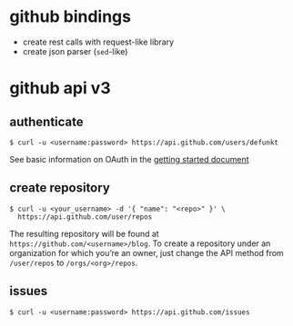 # github bindings

*   create rest calls with request-like library
*   create json parser (`sed`-like)

# github api v3

## authenticate

    $ curl -u <username:password> https://api.github.com/users/defunkt

See basic information on OAuth in the [getting started document][1]

## create repository

    $ curl -u <your_username> -d '{ "name": "<repo>" }' \
      https://api.github.com/user/repos

The resulting repository will be found at `https://github.com/<username>/blog`.
To create a repository under an organization for which you’re an owner, just
change the API method from `/user/repos` to `/orgs/<org>/repos`.

## issues

    $ curl -u <username:password> https://api.github.com/issues

[1]: http://developer.github.com/guides/getting-started/
